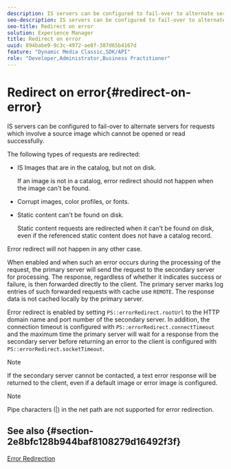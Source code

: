 ```yaml
---
description: IS servers can be configured to fail-over to alternate servers for requests which involve a source image which cannot be opened or read successfully.
seo-description: IS servers can be configured to fail-over to alternate servers for requests which involve a source image which cannot be opened or read successfully.
seo-title: Redirect on error
solution: Experience Manager
title: Redirect on error
uuid: 894babe9-9c3c-4972-ae8f-387d65b4167d
feature: "Dynamic Media Classic,SDK/API"
role: "Developer,Administrator,Business Practitioner"
---
```


# Redirect on error{#redirect-on-error}

IS servers can be configured to fail-over to alternate servers for requests which involve a source image which cannot be opened or read successfully.

The following types of requests are redirected:

* IS Images that are in the catalog, but not on disk.

  If an image is not in a catalog, error redirect should not happen when the image can't be found. 

* Corrupt images, color profiles, or fonts. 
* Static content can't be found on disk.

  Static content requests are redirected when it can't be found on disk, even if the referenced static content does not have a catalog record.

Error redirect will not happen in any other case.

When enabled and when such an error occurs during the processing of the request, the primary server will send the request to the secondary server for processing. The response, regardless of whether it indicates success or failure, is then forwarded directly to the client. The primary server marks log entries of such forwarded requests with cache use `REMOTE`. The response data is not cached locally by the primary server.

Error redirect is enabled by setting `PS::errorRedirect.rootUrl` to the HTTP domain name and port number of the secondary server. In addition, the connection timeout is configured with `PS::errorRedirect.connectTimeout` and the maximum time the primary server will wait for a response from the secondary server before returning an error to the client is configured with `PS::errorRedirect.socketTimeout`.

>[!NOTE]
>
>If the secondary server cannot be contacted, a text error response will be returned to the client, even if a default image or error image is configured.

>[!NOTE]
>
>Pipe characters (|) in the net path are not supported for error redirection.

## See also {#section-2e8bfc128b944baf8108279d16492f3f}

[Error Redirection](../../../is-api/image-serving-api-ref/c-configuration-and-administration/c-server-settings/r-error-redirection.md#reference-268b1bf6ce1b44bb979727c6f5daf1ac) 
